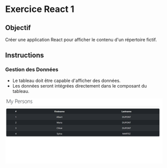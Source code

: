 # Exercice React 1

## Objectif
Créer une application React pour afficher le contenu d'un répertoire fictif.

## Instructions

### Gestion des Données
- Le tableau doit être capable d'afficher des données. 
- Les données seront intégrées directement dans le composant du tableau.

![image](./exercice_01.png)
